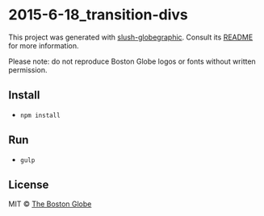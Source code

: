 # 2015-6-18_transition-divs

This project was generated with [slush-globegraphic](https://github.com/BostonGlobe/slush-globegraphic). Consult its [README](https://github.com/BostonGlobe/slush-globegraphic) for more information.

Please note: do not reproduce Boston Globe logos or fonts without written permission.

## Install

- `npm install`

## Run

- `gulp`

## License

MIT © [The Boston Globe](http://github.com/BostonGlobe)